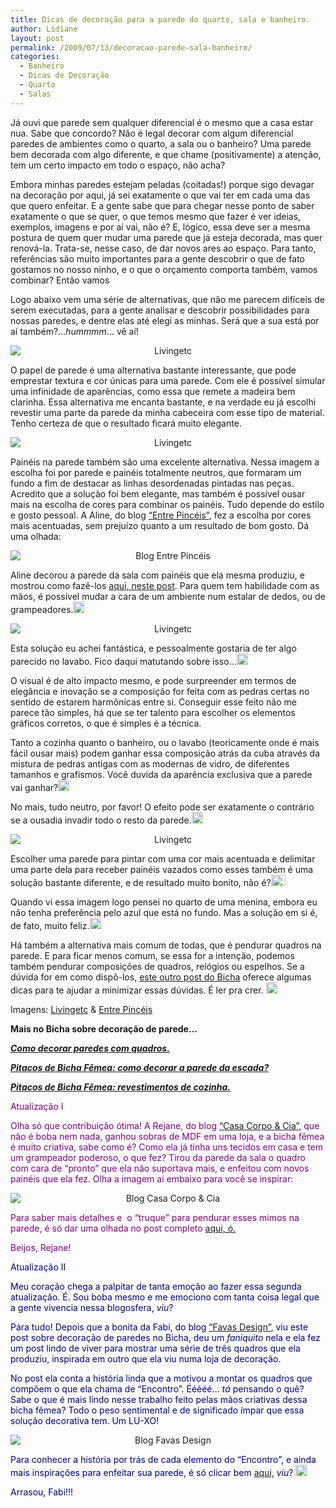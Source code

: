 ```yaml
---
title: Dicas de decoração para a parede do quarto, sala e banheiro.
author: Lidiane
layout: post
permalink: /2009/07/13/decoracao-parede-sala-banheiro/
categories:
  - Banheiro
  - Dicas de Decoração
  - Quarto
  - Salas
---
```

Já ouvi que parede sem qualquer diferencial é o mesmo que a casa estar nua. Sabe que concordo? Não é legal decorar com algum diferencial paredes de ambientes como o quarto, a sala ou o banheiro? Uma parede bem decorada com algo diferente, e que chame (positivamente) a atenção, tem um certo impacto em todo o espaço, não acha?

Embora minhas paredes estejam peladas (coitadas!) porque sigo devagar na decoração por aqui, já sei exatamente o que vai ter em cada uma das que quero enfeitar. E a gente sabe que para chegar nesse ponto de saber exatamente o que se quer, o que temos mesmo que fazer é ver ideias, exemplos, imagens e por aí vai, não é? E, lógico, essa deve ser a mesma postura de quem quer mudar uma parede que já esteja decorada, mas quer renová-la. Trata-se, nesse caso, de dar novos ares ao espaço. Para tanto, referências são muito importantes para a gente descobrir o que de fato gostamos no nosso ninho, e o que o orçamento comporta também, vamos combinar? Então vamos![<img style="display: inline;" title="EmoticonThumbsUp" src="https://www.trololodemulher.com.br/2009/07/emoticonthumbsup_thumb6.gif" alt="EmoticonThumbsUp" width="23" height="18" />](https://www.trololodemulher.com.br/2009/07/emoticonthumbsup6.gif)

Logo abaixo vem uma série de alternativas, que não me parecem difíceis de serem executadas, para a gente analisar e descobrir possibilidades para nossas paredes, e dentre elas até elegi as minhas. Será que a sua está por aí também?…_hummmm_… vê aí!

<p style="text-align: center;">
  <img class="aligncenter" style="display: block; float: none; margin-left: auto; margin-right: auto;" title="Livingetc" src="http://www.livingetc.com/imageBank/cache/s/Style ideas-for-walls-12_e_12b1081677c861aba22119b0d82ed5f2.jpg" alt="Livingetc" />
</p>

O papel de parede é uma alternativa bastante interessante, que pode emprestar textura e cor únicas para uma parede. Com ele é possível simular uma infinidade de aparências, como essa que remete a madeira bem clarinha. Essa alternativa me encanta bastante, e na verdade eu já escolhi revestir uma parte da parede da minha cabeceira com esse tipo de material. Tenho certeza de que o resultado ficará muito elegante.

<p style="text-align: center;">
  <img class="aligncenter" style="display: block; float: none; margin-left: auto; margin-right: auto;" title="Livingetc" src="http://www.livingetc.com/imageBank/cache/s/Style ideas-for-walls-7_e_12b1081677c861aba22119b0d82ed5f2.jpg" alt="Livingetc" />
</p>

Painéis na parede também são uma excelente alternativa. Nessa imagem a escolha foi por parede e painéis totalmente neutros, que formaram um fundo a fim de destacar as linhas desordenadas pintadas nas peças. Acredito que a solução foi bem elegante, mas também é possível ousar mais na escolha de cores para combinar os painéis. Tudo depende do estilo e gosto pessoal. A Aline, do blog <a href="http://entrepinceis.blogspot.com/" target="_blank" rel="noopener noreferrer">“Entre Pincéis”</a>, fez a escolha por cores mais acentuadas, sem prejuízo quanto a um resultado de bom gosto. Dá uma olhada:

<p style="text-align: center;">
  <img class="aligncenter" style="display: block; float: none; margin-left: auto; margin-right: auto;" title="Blog Entre Pincéis" src="http://3.bp.blogspot.com/_ihnSEScYNtM/SlKO4Uvh6lI/AAAAAAAACQI/CNVJR49WUPM/s320/030720093663.jpg" alt="Blog Entre Pincéis" />
</p>

Aline decorou a parede da sala com painéis que ela mesma produziu, e mostrou como fazê-los <a href="http://entrepinceis.blogspot.com/2009/07/trilogia-da-reforma.html" target="_blank" rel="noopener noreferrer">aqui, neste post</a>. Para quem tem habilidade com as mãos, é possível mudar a cara de um ambiente num estalar de dedos, ou de grampeadores.[<img style="display: inline;" title="EmoticonHappy" src="https://www.trololodemulher.com.br/2009/07/emoticonhappy_thumb10.gif" alt="EmoticonHappy" width="18" height="18" />](https://www.trololodemulher.com.br/2009/07/emoticonhappy10.gif)

<p style="text-align: center;">
  <img class="aligncenter" style="display: block; float: none; margin-left: auto; margin-right: auto;" title="Livingetc" src="http://www.livingetc.com/imageBank/cache/s/Style ideas-for-walls-6_e_12b1081677c861aba22119b0d82ed5f2.jpg" alt="Livingetc" />
</p>

Esta solução eu achei fantástica, e pessoalmente gostaria de ter algo parecido no lavabo. Fico daqui matutando sobre isso…[<img style="display: inline; border-width: 0;" title="EmoticonLightbulb" src="https://www.trololodemulher.com.br/2009/07/emoticonlightbulb_thumb1.gif" border="0" alt="EmoticonLightbulb" width="18" height="18" />](https://www.trololodemulher.com.br/2009/07/emoticonlightbulb1.gif)

O visual é de alto impacto mesmo, e pode surpreender em termos de elegância e inovação se a composição for feita com as pedras certas no sentido de estarem harmônicas entre si. Conseguir esse feito não me parece tão simples, há que se ter talento para escolher os elementos gráficos corretos, o que é simples é a técnica.

Tanto a cozinha quanto o banheiro, ou o lavabo (teoricamente onde é mais fácil ousar mais) podem ganhar essa composição atrás da cuba através da mistura de pedras antigas com as modernas de vidro, de diferentes tamanhos e grafismos. Você duvida da aparência exclusiva que a parede vai ganhar?[<img style="display: inline;" title="EmoticonEyebrow" src="https://www.trololodemulher.com.br/2009/07/emoticoneyebrow_thumb6.gif" alt="EmoticonEyebrow" width="18" height="18" />](https://www.trololodemulher.com.br/2009/07/emoticoneyebrow6.gif)

No mais, tudo neutro, por favor! O efeito pode ser exatamente o contrário se a ousadia invadir todo o resto da parede.[<img style="display: inline;" title="EmoticonGoofy" src="https://www.trololodemulher.com.br/2009/07/emoticongoofy_thumb3.gif" alt="EmoticonGoofy" width="18" height="18" />](https://www.trololodemulher.com.br/2009/07/emoticongoofy3.gif)

<p style="text-align: center;">
  <img class="aligncenter" style="display: block; float: none; margin-left: auto; margin-right: auto;" title="Livingetc" src="http://www.livingetc.com/imageBank/cache/s/Style ideas for walls 1_e_12b1081677c861aba22119b0d82ed5f2.jpg" alt="Livingetc" />
</p>

Escolher uma parede para pintar com uma cor mais acentuada e delimitar uma parte dela para receber painéis vazados como esses também é uma solução bastante diferente, e de resultado muito bonito, não é?[<img style="display: inline;" title="EmoticonThumbsUp" src="https://www.trololodemulher.com.br/2009/07/emoticonthumbsup_thumb7.gif" alt="EmoticonThumbsUp" width="23" height="18" />](https://www.trololodemulher.com.br/2009/07/emoticonthumbsup7.gif)

Quando vi essa imagem logo pensei no quarto de uma menina, embora eu não tenha preferência pelo azul que está no fundo. Mas a solução em si é, de fato, muito feliz.[<img style="display: inline;" title="EmoticonBigSmile" src="https://www.trololodemulher.com.br/2009/07/emoticonbigsmile_thumb8.gif" alt="EmoticonBigSmile" width="18" height="18" />](https://www.trololodemulher.com.br/2009/07/emoticonbigsmile8.gif)

Há também a alternativa mais comum de todas, que é pendurar quadros na parede. E para ficar menos comum, se essa for a intenção, podemos também pendurar composições de quadros, relógios ou espelhos. Se a dúvida for em como dispô-los, [este outro post do Bicha](http://www.trololodemulher.com.br/2009/04/07/como-decorar-paredes-com-quadros-pratos-espelhos-relgios-etc/) oferece algumas dicas para te ajudar a minimizar essas dúvidas. É ler pra crer. [<img style="display: inline;" title="EmoticonWink" src="https://www.trololodemulher.com.br/2009/07/emoticonwink_thumb10.gif" alt="EmoticonWink" width="18" height="18" />](https://www.trololodemulher.com.br/2009/07/emoticonwink10.gif)

Imagens: <a href="http://www.livingetc.com/" target="_blank" rel="noopener noreferrer">Livingetc</a> & <a href="http://entrepinceis.blogspot.com/" target="_blank" rel="noopener noreferrer">Entre Pincéis</a>

**Mais no Bicha sobre decoração de parede&#8230;**

**_<a href="http://www.trololodemulher.com.br/2009/04/07/decoracao-parede-quadros/" target="_self">Como decorar paredes com quadros.</a>_**

**_<a href="http://www.trololodemulher.com.br/2010/05/24/como-decorar-parede-escada/" target="_self">Pitacos de Bicha Fêmea: como decorar a parede da escada?</a>_**

**_<a href="http://www.trololodemulher.com.br/2009/07/23/decoracao-revestimento-cozinha/" target="_self">Pitacos de Bicha Fêmea: revestimentos de cozinha.</a>_**

<span style="color: #800080;">Atualização I</span>

<span style="color: #800080;">Olha só que contribuição ótima! A Rejane, do blog</span> <a href="http://casacorpoecia.blogspot.com/" target="_blank" rel="noopener noreferrer">“Casa Corpo & Cia”,</a> <span style="color: #800080;">que não é boba nem nada, ganhou sobras de MDF em uma loja, e a bicha fêmea é muito criativa, sabe como é? Como ela já tinha uns tecidos em casa e tem um grampeador poderoso, o que fez? Tirou da parede da sala o quadro com cara de “pronto” que ela não suportava mais, e enfeitou com novos painéis que ela fez. Olha a imagem aí embaixo para você se inspirar:</span>

<p style="text-align: center;">
  <img class="aligncenter" style="display: block; float: none; margin-left: auto; margin-right: auto;" title="Blog Casa Corpo & Cia" src="http://2.bp.blogspot.com/_j9rfcQNhs8c/Slao8Scg40I/AAAAAAAAAg0/-TSThCsdeCk/s400/DSC04248.JPG" alt="Blog Casa Corpo & Cia" />
</p>

<span style="color: #800080;">Para saber mais detalhes e  o “truque” para pendurar esses mimos na parede, é só dar uma olhada no post completo</span> <a href="http://casacorpoecia.blogspot.com/2009/07/mais-grampeadas.html" target="_blank" rel="noopener noreferrer">aqui, ó.</a>

<span style="color: #800080;">Beijos, Rejane!</span>

<span style="color: #000080;">Atualização II</span>

<span style="color: #000080;">Meu coração chega a palpitar de tanta emoção ao fazer essa segunda atualização. É. Sou boba mesmo e me emociono com tanta coisa legal que a gente vivencia nessa blogosfera, <em>viu</em>?</span>

<span style="color: #000080;">Pára tudo! Depois que a bonita da Fabi, do blog</span> <a href="http://favasdesign.blogspot.com/" target="_blank" rel="noopener noreferrer">“Favas Design”,</a> <span style="color: #000080;">viu este post sobre decoração de paredes no Bicha, deu um <em>faniquito</em> nela e ela fez um post lindo de viver para mostrar uma série de três quadros que ela produziu, inspirada em outro que ela viu numa loja de decoração. </span>

<span style="color: #000080;">No post ela conta a história linda que a motivou a montar os quadros que compõem o que ela chama de “Encontro”. Ééééé&#8230; <em>tá</em> pensando o quê? Sabe o que é mais lindo nesse trabalho feito pelas mãos criativas dessa bicha fêmea? Todo o peso sentimental e de significado ímpar que essa solução decorativa tem. Um LU-XO!</span>

<p style="text-align: center;">
  <img class="aligncenter" style="display: block; float: none; margin-left: auto; margin-right: auto;" title="Blog Favas Design" src="http://3.bp.blogspot.com/_ErcOpjVcJ-A/SlwNjFzkCMI/AAAAAAAAAa8/luEhY-Qp8MU/s400/quadro_serie.jpg" alt="Blog Favas Design" />
</p>

<span style="color: #000080;">Para conhecer a história por trás de cada elemento do “Encontro”, e ainda mais inspirações para enfeitar sua parede, é só clicar bem </span><a href="http://favasdesign.blogspot.com/2009/07/metida-artista.html" target="_blank" rel="noopener noreferrer">aqui,</a> <span style="color: #000080;"><em>viu</em>?</span> [<img style="display: inline;" title="EmoticonWink" src="https://www.trololodemulher.com.br/2009/07/emoticonwink_thumb12.gif" alt="EmoticonWink" width="18" height="18" />](https://www.trololodemulher.com.br/2009/07/emoticonwink12.gif)

<span style="color: #000080;">Arrasou, Fabi!!!</span>
